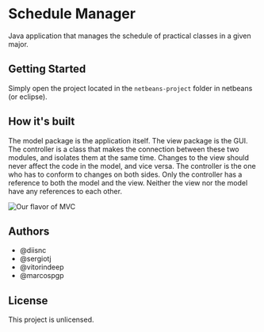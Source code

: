 # Schedule Manager

Java application that manages the schedule of practical classes in a given major.

## Getting Started

Simply open the project located in the `netbeans-project` folder in netbeans (or eclipse).

## How it's built

The model package is the application itself.
The view package is the GUI.
The controller is a class that makes the connection between these two modules, and isolates them at the same time.
Changes to the view should never affect the code in the model, and vice versa. The controller is the one who has to conform to changes on both sides.
Only the controller has a reference to both the model and the view. Neither the view nor the model have any references to each other.

![Our flavor of MVC](https://i.imgur.com/zDl3HeP.png)

## Authors

* @diisnc
* @sergiotj
* @vitorindeep
* @marcospgp

## License

This project is unlicensed.
